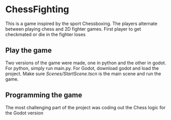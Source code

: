 # ChessFighting

This is a game inspired by the sport Chessboxing. The players alternate between playing chess and 2D fighter games. First player to get checkmated or die in the fighter loses

## Play the game

Two versions of the game were made, one in python and the other in godot. For python, simply run main.py. For Godot, download godot and load the project. Make sure *Scenes/StartScene.tscn* is the main scene and run the game.

## Programming the game

The most challenging part of the project was coding out the Chess logic for the Godot version
